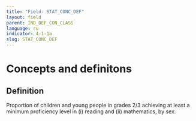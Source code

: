 ```yaml
---
title: "Field: STAT_CONC_DEF"
layout: field
parent: IND_DEF_CON_CLASS
language: ru
indicator: 4-1-1a
slug: STAT_CONC_DEF
---
```

# Concepts and definitons

## Definition

Proportion of children and young people in grades 2/3 achieving at least a minimum proficiency level in (i) reading and (ii) mathematics, by sex.